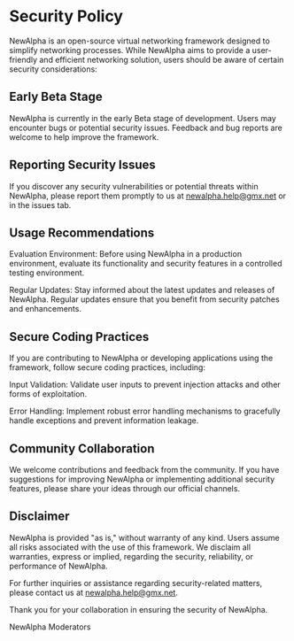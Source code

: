 # Security Policy
NewAlpha is an open-source virtual networking framework designed to simplify networking processes. While NewAlpha aims to provide a user-friendly and efficient networking solution, users should be aware of certain security considerations:

## Early Beta Stage
NewAlpha is currently in the early Beta stage of development. Users may encounter bugs or potential security issues. Feedback and bug reports are welcome to help improve the framework.

## Reporting Security Issues
If you discover any security vulnerabilities or potential threats within NewAlpha, please report them promptly to us at newalpha.help@gmx.net or in the issues tab.

## Usage Recommendations
Evaluation Environment: Before using NewAlpha in a production environment, evaluate its functionality and security features in a controlled testing environment.

Regular Updates: Stay informed about the latest updates and releases of NewAlpha. Regular updates ensure that you benefit from security patches and enhancements.

## Secure Coding Practices
If you are contributing to NewAlpha or developing applications using the framework, follow secure coding practices, including:

Input Validation: Validate user inputs to prevent injection attacks and other forms of exploitation.

Error Handling: Implement robust error handling mechanisms to gracefully handle exceptions and prevent information leakage.

## Community Collaboration
We welcome contributions and feedback from the community. If you have suggestions for improving NewAlpha or implementing additional security features, please share your ideas through our official channels.

## Disclaimer
NewAlpha is provided "as is," without warranty of any kind. Users assume all risks associated with the use of this framework. We disclaim all warranties, express or implied, regarding the security, reliability, or performance of NewAlpha.

For further inquiries or assistance regarding security-related matters, please contact us at newalpha.help@gmx.net.

Thank you for your collaboration in ensuring the security of NewAlpha.

NewAlpha Moderators
